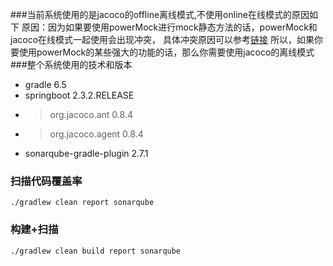 ###当前系统使用的是jacoco的offline离线模式,不使用online在线模式的原因如下
原因：因为如果要使用powerMock进行mock静态方法的话，powerMock和jacoco在线模式一起使用会出现冲突，
具体冲突原因可以参考[链接](https://github.com/powermock/powermock/wiki/Code-coverage-with-JaCoCo)
所以，如果你要使用powerMock的某些强大的功能的话，那么你需要使用jacoco的离线模式
###整个系统使用的技术和版本
+ gradle 6.5
+ springboot 2.3.2.RELEASE
+ > org.jacoco.ant 0.8.4
+ > org.jacoco.agent 0.8.4
+ sonarqube-gradle-plugin 2.7.1

### 扫描代码覆盖率
```
./gradlew clean report sonarqube
```
### 构建+扫描
```
./gradlew clean build report sonarqube
```

